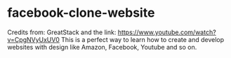 # facebook-clone-website
Credits from: GreatStack and the link: https://www.youtube.com/watch?v=CpgNVyUxUV0
This is a perfect way to learn how to create and develop websites with design like Amazon, Facebook, Youtube and so on.
